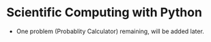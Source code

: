 # Scientific Computing with Python

* One problem (Probablity Calculator) remaining, will be added later.
